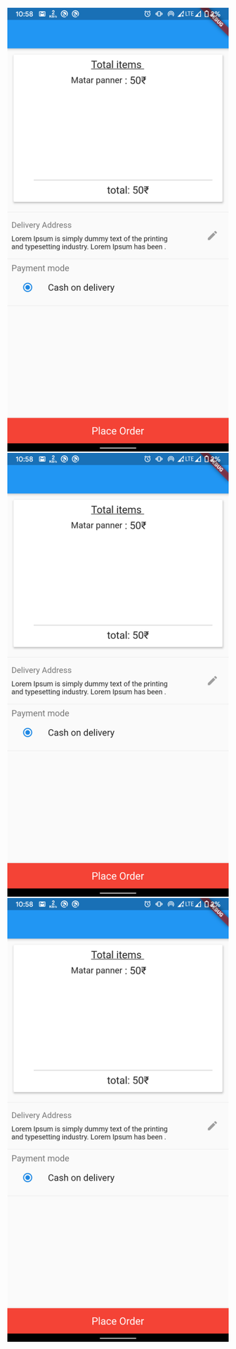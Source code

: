 <p float="left">
  <img src="Screenshot/buy.png" widht = "150",height = "300"  />
  <img src="Screenshot/buy.png" widht = "150",height = "300"/> 
  <img src="Screenshot/buy.png" widht = "150",height = "300" />
</p>
